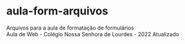 # aula-form-arquivos
Arquivos para a aula de formatação de formulários \
Aula de Web - Colégio Nossa Senhora de Lourdes - 2022
Atualizado
